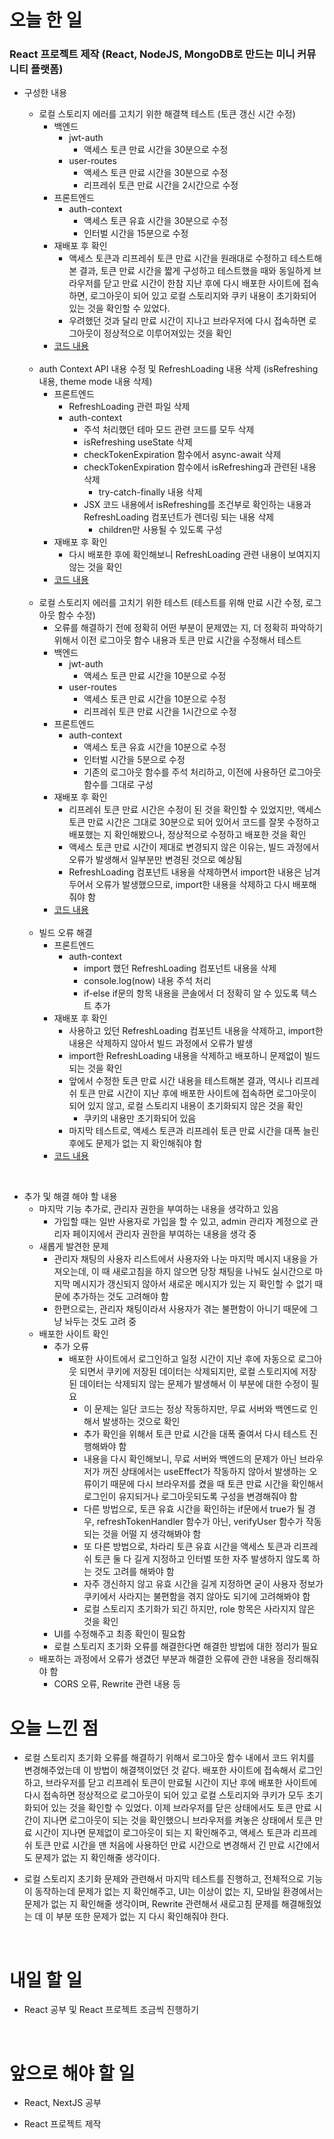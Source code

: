 # 오늘 한 일

### React 프로젝트 제작 (React, NodeJS, MongoDB로 만드는 미니 커뮤니티 플랫폼)

- 구성한 내용

  - 로컬 스토리지 에러를 고치기 위한 해결책 테스트 (토큰 갱신 시간 수정)
    - 백엔드
      - jwt-auth
        - 액세스 토큰 만료 시간을 30분으로 수정
      - user-routes
        - 액세스 토큰 만료 시간을 30분으로 수정
        - 리프레쉬 토큰 만료 시간을 2시간으로 수정
    - 프론트엔드
      - auth-context
        - 액세스 토큰 유효 시간을 30분으로 수정
        - 인터벌 시간을 15분으로 수정
    - 재배포 후 확인
      - 액세스 토큰과 리프레쉬 토큰 만료 시간을 원래대로 수정하고 테스트해본 결과, 토큰 만료 시간을 짧게 구성하고 테스트했을 때와 동일하게 브라우저를 닫고 만료 시간이 한참 지난 후에 다시 배포한 사이트에 접속하면, 로그아웃이 되어 있고 로컬 스토리지와 쿠키 내용이 초기화되어 있는 것을 확인할 수 있었다.
      - 우려했던 것과 달리 만료 시간이 지나고 브라우저에 다시 접속하면 로그아웃이 정상적으로 이루어져있는 것을 확인
    - [코드 내용](https://github.com/jeongsangtae/mini-community-platform/commit/4eade0db8ab4a15dfaf949619b18adde74322d11)

  <br />

  - auth Context API 내용 수정 및 RefreshLoading 내용 삭제 (isRefreshing 내용, theme mode 내용 삭제)
    - 프론트엔드
      - RefreshLoading 관련 파일 삭제
      - auth-context
        - 주석 처리했던 테마 모드 관련 코드를 모두 삭제
        - isRefreshing useState 삭제
        - checkTokenExpiration 함수에서 async-await 삭제
        - checkTokenExpiration 함수에서 isRefreshing과 관련된 내용 삭제
          - try-catch-finally 내용 삭제
        - JSX 코드 내용에서 isRefreshing를 조건부로 확인하는 내용과 RefreshLoading 컴포넌트가 렌더링 되는 내용 삭제
          - children만 사용될 수 있도록 구성
    - 재배포 후 확인
      - 다시 배포한 후에 확인해보니 RefreshLoading 관련 내용이 보여지지 않는 것을 확인
    - [코드 내용](https://github.com/jeongsangtae/mini-community-platform/commit/feef8bbd9c1faffe48986cd84cd9ff5253a68dc0)

  <br />

  - 로컬 스토리지 에러를 고치기 위한 테스트 (테스트를 위해 만료 시간 수정, 로그아웃 함수 수정)
    - 오류를 해결하기 전에 정확히 어떤 부분이 문제였는 지, 더 정확히 파악하기 위해서 이전 로그아웃 함수 내용과 토큰 만료 시간을 수정해서 테스트
    - 백엔드
      - jwt-auth
        - 액세스 토큰 만료 시간을 10분으로 수정
      - user-routes
        - 액세스 토큰 만료 시간을 10분으로 수정
        - 리프레쉬 토큰 만료 시간을 1시간으로 수정
    - 프론트엔드
      - auth-context
        - 액세스 토큰 유효 시간을 10분으로 수정
        - 인터벌 시간을 5분으로 수정
        - 기존의 로그아웃 함수를 주석 처리하고, 이전에 사용하던 로그아웃 함수를 그대로 구성
    - 재배포 후 확인
      - 리프레쉬 토큰 만료 시간은 수정이 된 것을 확인할 수 있었지만, 액세스 토큰 만료 시간은 그대로 30분으로 되어 있어서 코드를 잘못 수정하고 배포했는 지 확인해봤으나, 정상적으로 수정하고 배포한 것을 확인
      - 액세스 토큰 만료 시간이 제대로 변경되지 않은 이유는, 빌드 과정에서 오류가 발생해서 일부분만 변경된 것으로 예상됨
      - RefreshLoading 컴포넌트 내용을 삭제하면서 import한 내용은 남겨두어서 오류가 발생했으므로, import한 내용을 삭제하고 다시 배포해줘야 함
    - [코드 내용](https://github.com/jeongsangtae/mini-community-platform/commit/29e9ca6efaea289444c3d448c87720417bcd9cf0)

  <br />

  - 빌드 오류 해결
    - 프론트엔드
      - auth-context
        - import 했던 RefreshLoading 컴포넌트 내용을 삭제
        - console.log(now) 내용 주석 처리
        - if-else if문의 항목 내용을 콘솔에서 더 정확히 알 수 있도록 텍스트 추가
    - 재배포 후 확인
      - 사용하고 있던 RefreshLoading 컴포넌트 내용을 삭제하고, import한 내용은 삭제하지 않아서 빌드 과정에서 오류가 발생
      - import한 RefreshLoading 내용을 삭제하고 배포하니 문제없이 빌드되는 것을 확인
      - 앞에서 수정한 토큰 만료 시간 내용을 테스트해본 결과, 역시나 리프레쉬 토큰 만료 시간이 지난 후에 배포한 사이트에 접속하면 로그아웃이 되어 있지 않고, 로컬 스토리지 내용이 초기화되지 않은 것을 확인
        - 쿠키의 내용만 초기화되어 있음
      - 마지막 테스트로, 액세스 토큰과 리프레쉬 토큰 만료 시간을 대폭 늘린 후에도 문제가 없는 지 확인해줘야 함
    - [코드 내용](https://github.com/jeongsangtae/mini-community-platform/commit/e2a33aa4d7fecaa6d4e5231b9cdabb04fabd2067)

<br />

- 추가 및 해결 해야 할 내용
  - 마지막 기능 추가로, 관리자 권한을 부여하는 내용을 생각하고 있음
    - 가입할 때는 일반 사용자로 가입을 할 수 있고, admin 관리자 계정으로 관리자 페이지에서 관리자 권한을 부여하는 내용을 생각 중
  - 새롭게 발견한 문제
    - 관리자 채팅의 사용자 리스트에서 사용자와 나눈 마지막 메시지 내용을 가져오는데, 이 때 새로고침을 하지 않으면 당장 채팅을 나눠도 실시간으로 마지막 메시지가 갱신되지 않아서 새로운 메시지가 있는 지 확인할 수 없기 때문에 추가하는 것도 고려해야 함
    - 한편으로는, 관리자 채팅이라서 사용자가 겪는 불편함이 아니기 때문에 그냥 놔두는 것도 고려 중
  - 배포한 사이트 확인
    - 추가 오류
      - 배포한 사이트에서 로그인하고 일정 시간이 지난 후에 자동으로 로그아웃 되면서 쿠키에 저장된 데이터는 삭제되지만, 로컬 스토리지에 저장된 데이터는 삭제되지 않는 문제가 발생해서 이 부분에 대한 수정이 필요
        - 이 문제는 일단 코드는 정상 작동하지만, 무료 서버와 백엔드로 인해서 발생하는 것으로 확인
        - 추가 확인을 위해서 토큰 만료 시간을 대폭 줄여서 다시 테스트 진행해봐야 함
        - 내용을 다시 확인해보니, 무료 서버와 백엔드의 문제가 아닌 브라우저가 꺼진 상태에서는 useEffect가 작동하지 않아서 발생하는 오류이기 때문에 다시 브라우저를 켰을 때 토큰 만료 시간을 확인해서 로그인이 유지되거나 로그아웃되도록 구성을 변경해줘야 함
        - 다른 방법으로, 토큰 유효 시간을 확인하는 if문에서 true가 될 경우, refreshTokenHandler 함수가 아닌, verifyUser 함수가 작동되는 것을 어떨 지 생각해봐야 함
        - 또 다른 방법으로, 차라리 토큰 유효 시간을 액세스 토큰과 리프레쉬 토큰 둘 다 길게 지정하고 인터벌 또한 자주 발생하지 않도록 하는 것도 고려를 해봐야 함
        - 자주 갱신하지 않고 유효 시간을 길게 지정하면 굳이 사용자 정보가 쿠키에서 사라지는 불편함을 겪지 않아도 되기에 고려해봐야 함
        - 로컬 스토리지 초기화가 되긴 하지만, role 항목은 사라지지 않은 것을 확인
    - UI를 수정해주고 최종 확인이 필요함
    - 로컬 스토리지 초기화 오류를 해결한다면 해결한 방법에 대한 정리가 필요
  - 배포하는 과정에서 오류가 생겼던 부분과 해결한 오류에 관한 내용을 정리해줘야 함
    - CORS 오류, Rewrite 관련 내용 등

# 오늘 느낀 점

- 로컬 스토리지 초기화 오류를 해결하기 위해서 로그아웃 함수 내에서 코드 위치를 변경해주었는데 이 방법이 해결책이었던 것 같다. 배포한 사이트에 접속해서 로그인하고, 브라우저를 닫고 리프레쉬 토큰이 만료될 시간이 지난 후에 배포한 사이트에 다시 접속하면 정상적으로 로그아웃이 되어 있고 로컬 스토리지와 쿠키가 모두 초기화되어 있는 것을 확인할 수 있었다. 이제 브라우저를 닫은 상태에서도 토큰 만료 시간이 지나면 로그아웃이 되는 것을 확인했으니 브라우저를 켜놓은 상태에서 토큰 만료 시간이 지나면 문제없이 로그아웃이 되는 지 확인해주고, 액세스 토큰과 리프레쉬 토큰 만료 시간을 맨 처음에 사용하던 만료 시간으로 변경해서 긴 만료 시간에서도 문제가 없는 지 확인해줄 생각이다.

- 로컬 스토리지 초기화 문제와 관련해서 마지막 테스트를 진행하고, 전체적으로 기능이 동작하는데 문제가 없는 지 확인해주고, UI는 이상이 없는 지, 모바일 환경에서는 문제가 없는 지 확인해줄 생각이며, Rewrite 관련해서 새로고침 문제를 해결해줬었는 데 이 부분 또한 문제가 없는 지 다시 확인해줘야 한다.

<br />

# 내일 할 일

- React 공부 및 React 프로젝트 조금씩 진행하기

<br />

# 앞으로 해야 할 일

- React, NextJS 공부

- React 프로젝트 제작

